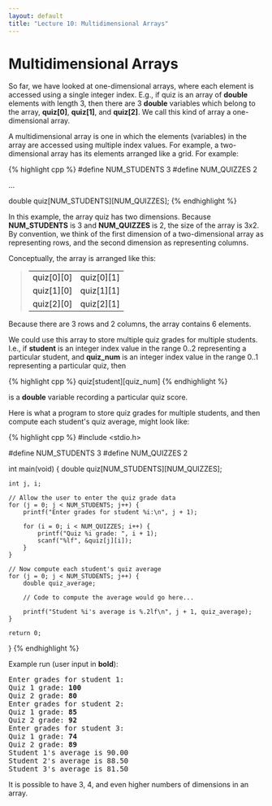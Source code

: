 ```yaml
---
layout: default
title: "Lecture 10: Multidimensional Arrays"
---
```


Multidimensional Arrays
=======================

So far, we have looked at one-dimensional arrays, where each element is accessed using a single integer index. E.g., if quiz is an array of **double** elements with length 3, then there are 3 **double** variables which belong to the array, **quiz[0]**, **quiz[1]**, and **quiz[2]**. We call this kind of array a one-dimensional array.

A multidimensional array is one in which the elements (variables) in the array are accessed using multiple index values. For example, a two-dimensional array has its elements arranged like a grid. For example:

{% highlight cpp %}
#define NUM_STUDENTS 3
#define NUM_QUIZZES 2

...

double quiz[NUM_STUDENTS][NUM_QUIZZES];
{% endhighlight %}

In this example, the array quiz has two dimensions. Because **NUM\_STUDENTS** is 3 and **NUM\_QUIZZES** is 2, the size of the array is 3x2. By convention, we think of the first dimension of a two-dimensional array as representing rows, and the second dimension as representing columns.

Conceptually, the array is arranged like this:

> <table>
> <tr><td>quiz[0][0]</td><td>quiz[0][1]</td>
> <tr><td>quiz[1][0]</td><td>quiz[1][1]</td>
> <tr><td>quiz[2][0]</td><td>quiz[2][1]</td>
> </table>

Because there are 3 rows and 2 columns, the array contains 6 elements.

We could use this array to store multiple quiz grades for multiple students. I.e., if **student** is an integer index value in the range 0..2 representing a particular student, and **quiz\_num** is an integer index value in the range 0..1 representing a particular quiz, then

{% highlight cpp %}
quiz[student][quiz_num]
{% endhighlight %}

is a **double** variable recording a particular quiz score.

Here is what a program to store quiz grades for multiple students, and then compute each student's quiz average, might look like:

{% highlight cpp %}
#include <stdio.h>

#define NUM_STUDENTS 3
#define NUM_QUIZZES 2

int main(void)
{
    double quiz[NUM_STUDENTS][NUM_QUIZZES];

    int j, i;

    // Allow the user to enter the quiz grade data
    for (j = 0; j < NUM_STUDENTS; j++) {
        printf("Enter grades for student %i:\n", j + 1);

        for (i = 0; i < NUM_QUIZZES; i++) {
            printf("Quiz %i grade: ", i + 1);
            scanf("%lf", &quiz[j][i]);
        }
    }

    // Now compute each student's quiz average
    for (j = 0; j < NUM_STUDENTS; j++) {
        double quiz_average;

        // Code to compute the average would go here...

        printf("Student %i's average is %.2lf\n", j + 1, quiz_average);
    }

    return 0;
}
{% endhighlight %}

Example run (user input in **bold**):

<pre>
Enter grades for student 1:
Quiz 1 grade: <b>100</b>
Quiz 2 grade: <b>80</b>
Enter grades for student 2:
Quiz 1 grade: <b>85</b>
Quiz 2 grade: <b>92</b>
Enter grades for student 3:
Quiz 1 grade: <b>74</b>
Quiz 2 grade: <b>89</b>
Student 1's average is 90.00
Student 2's average is 88.50
Student 3's average is 81.50
</pre>

It is possible to have 3, 4, and even higher numbers of dimensions in an array.
